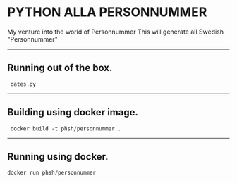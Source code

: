 PYTHON ALLA PERSONNUMMER
===========================

My venture into the world of Personnummer
This will generate all Swedish "Personnummer"

----------
Running out of the box. 
----------
```
 dates.py
```

----------
Building using docker image.
----------
```
 docker build -t phsh/personnummer . 
```

----------
Running using docker.
----------
```
docker run phsh/personnummer
```